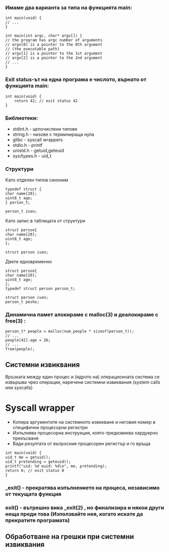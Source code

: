 ### Имаме два варианта за типа на функцията main:
```
int main(void) {
// ...
}

int main(int argc, char* argv[]) {
// the program has argc number of arguments
// argv[0] is a pointer to the 0th argument
// (the executable path)
// argv[1] is a pointer to the 1st argument
// argv[2] is a pointer to the 2nd argument
// ...
}
```
### Exit status-ът на една програма е числото, върнато от функцията main:
```
int main(void) {
    return 42; // exit status 42
}
```

### Библиотеки:
- stdint.h - целочислени типове
- string.h - низове с терминираща нула
- glibc - syscall wrappers
- stdio.h - printf
- unistd.h - getuid,geteuid
- sys/types.h - uid_t

### Структури
Като отделен типов синоним
```
typedef struct {
char name[20];
uint8_t age;
} person_t;

person_t ivan;
```
Като запис в таблицата от структури
```
struct person{
char name[20];
uint8_t age;
};

struct person ivan;
```
Двете едновременно
```
struct person{
char name[20];
uint8_t age;
};
typedef struct person person_t;

struct person ivan;
person_t pesho;
```
### Динамична памет алокираме с malloc(3) и деалокираме с free(3) :
```
person_t* people = malloc(num_people * sizeof(person_t));
// ...
people[42].age = 26;
// ...
free(people);
```
## Системни извиквания 
Връзката между един процес и (ядрото на) операционната система се
извършва чрез операции, наречени системни извиквания (system calls
или syscalls)
# Syscall wrapper 
- Копира аргументите на системното извикване и неговия номер в
специфични процесорни регистри
- Изпълнява процесорна инструкция, която предизвиква хардуерно
прекъсване
- Вади резултата от въпросния процесорен регистър и го връща
```
int main(void) {
uid_t me = getuid();
uid_t pretending = geteuid();
printf("uid: %d euid: %d\n", me, pretending);
return 0; // exit status 0
}
```

### _exit() - прекратява изпълнението на процеса, независимо от текущата функция
### exit() - вътрешно вика _exit(2) , но финализира и някои други неща преди това (Използвайте нея, когато искате да прекратите програмата)

## Обработване на грешки при системни извиквания









